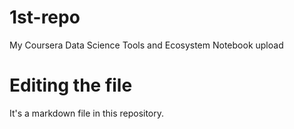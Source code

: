 # 1st-repo
My Coursera Data Science Tools and Ecosystem Notebook upload
# Editing the file 

It's a markdown file in this repository. 
